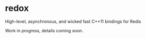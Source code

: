 redox
======

High-level, asynchronous, and wicked fast C++11 bindings for Redis

Work in progress, details coming soon.
